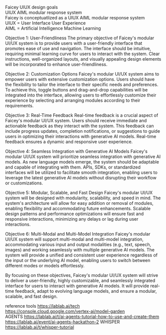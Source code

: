Faicey UIUX design goals <br />
UIUX AIML modular response system <br />
Faicey is conceptuatlized as a UIUX AIML modular response system <br /> 
UIUX = User Interface User Experience <br />
AIML = Artificial Intelligence Machine Learning <br />

Objective 1: User-Friendliness
The primary objective of Faicey's modular UI/UX system is to provide users with a user-friendly interface that promotes ease of use and navigation. The interface should be intuitive, requiring minimal learning curve for users to interact with the system. Clear instructions, well-organized layouts, and visually appealing design elements will be incorporated to enhance user-friendliness.

Objective 2: Customization Options
Faicey's modular UI/UX system aims to empower users with extensive customization options. Users should have the flexibility to tailor the interface to their specific needs and preferences. To achieve this, toggle buttons and drag-and-drop capabilities will be integrated into the interface, allowing users to effortlessly customize their experience by selecting and arranging modules according to their requirements.

Objective 3: Real-Time Feedback
Real-time feedback is a crucial aspect of Faicey's modular UI/UX system. Users should receive immediate and actionable feedback as they interact with the system. This feedback can include progress updates, completion notifications, or suggestions to guide users in optimizing their interactions with generative AI models. Real-time feedback ensures a dynamic and responsive user experience.

Objective 4: Seamless Integration with Generative AI Models
Faicey's modular UI/UX system will prioritize seamless integration with generative AI models. As new language models emerge, the system should be adaptable and capable of integrating with them. APIs, SDKs, or standardized interfaces will be utilized to facilitate smooth integration, enabling users to leverage the latest generative AI models without disrupting their workflow or customizations.

Objective 5: Modular, Scalable, and Fast Design
Faicey's modular UI/UX system will be designed with modularity, scalability, and speed in mind. The system's architecture will allow for easy addition or removal of modules, enabling flexibility and accommodating future enhancements. Scalable design patterns and performance optimizations will ensure fast and responsive interactions, minimizing any delays or lag during user interactions.

Objective 6: Multi-Modal and Multi-Model Integration
Faicey's modular UI/UX system will support multi-modal and multi-model integration, accommodating various input and output modalities (e.g., text, speech, images) and working seamlessly with multiple generative AI models. The system will provide a unified and consistent user experience regardless of the input or the underlying AI model, enabling users to switch between different modes or models effortlessly.

By focusing on these objectives, Faicey's modular UI/UX system will strive to deliver a user-friendly, highly customizable, and seamlessly integrated interface for users to interact with generative AI models. It will provide real-time feedback, adapt to evolving language models, and ensure a modular, scalable, and fast design.

reference tools
https://lablab.ai/tech </br>
https://console.cloud.google.com/vertex-ai/model-garden <br />
AGENTS
https://lablab.ai/t/ai-agents-tutorial-how-to-use-and-create-them<br />
https://lablab.ai/event/ai-agents-hackathon-2
WHISPER
https://lablab.ai/t/whisper-tutorial
